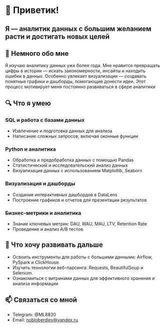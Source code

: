 # 👋 Приветик!  
## Я — аналитик данных с большим желанием расти и достигать новых целей
## 🎯 Немного обо мне
Я изучаю аналитику данных уже более года. Мне нравится превращать цифры в истории — искать закономерности, инсайты и находить ошибки в данных. Особенно увлекает визуализация — создавать понятные графики и дашборды, помогающие донести идеи. Этот процесс мотивирует меня постоянно развиваться в сфере аналитики
## 🔍 Что я умею
### SQL и работа с базами данных
- Извлечение и подготовка данных для анализа
- Написание сложных запросов, включая оконные функции
### Python и аналитика
- Обработка и предобработка данных с помощью Pandas
- Статистический и исследовательский анализ данных
- Визуализация данных с использованием Matplotlib, Seaborn
### Визуализация и дашборды
- Создание интерактивных дашбордов в DataLens
- Построение графиков и отчетов для презентации результатов
### Бизнес-метрики и аналитика
- Знание ключевых метрик: DAU, WAU, MAU, LTV, Retention Rate
- Проведение и анализ A/B тестов
## 🚀 Что хочу развивать дальше
- Освоить инструменты для работы с большими данными: Airflow, PySpark и ClickHouse.
- Изучить технологии веб-парсинга: Requests, BeautifulSoup и Selenium.
- Ознакомиться с витринами данных для эффективного хранения и анализа информации
## 📫 Связаться со мной
- Telegram: @ML8830
- Email: nobloberdiev@yandex.ru
